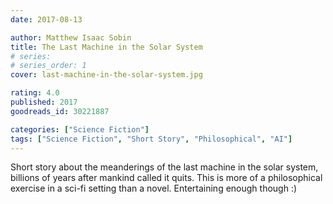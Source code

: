 ```yaml
---
date: 2017-08-13

author: Matthew Isaac Sobin
title: The Last Machine in the Solar System
# series: 
# series_order: 1
cover: last-machine-in-the-solar-system.jpg

rating: 4.0
published: 2017
goodreads_id: 30221887

categories: ["Science Fiction"]
tags: ["Science Fiction", "Short Story", "Philosophical", "AI"]
---
```


Short story about the meanderings of the last machine in the solar system, billions of years after mankind called it quits. This is more of a philosophical exercise in a sci-fi setting than a novel.
Entertaining enough though :)
